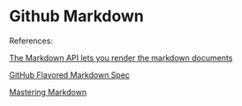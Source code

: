 # Github Markdown

<script src="../js/index.js"></script>
<div id="content"></div>


 
References:

[The Markdown API lets you render the markdown documents](https://developer.github.com/v3/markdown/)

[GitHub Flavored Markdown Spec](https://github.github.com/gfm/)

[Mastering Markdown](https://guides.github.com/features/mastering-markdown/)